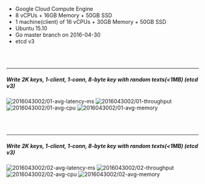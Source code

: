 

- Google Cloud Compute Engine
- 8 vCPUs + 16GB Memory + 50GB SSD
- 1 machine(client) of 16 vCPUs + 30GB Memory + 50GB SSD
- Ubuntu 15.10
- Go master branch on 2016-04-30
- etcd v3



<br><br><hr>
##### Write 2K keys, 1-client, 1-conn, 8-byte key with random texts(<1MB) (etcd v3)

<img src="https://storage.googleapis.com/dbtester-results/2016043002/01-avg-latency-ms.svg" alt="2016043002/01-avg-latency-ms">

<img src="https://storage.googleapis.com/dbtester-results/2016043002/01-throughput.svg" alt="2016043002/01-throughput">

<img src="https://storage.googleapis.com/dbtester-results/2016043002/01-avg-cpu.svg" alt="2016043002/01-avg-cpu">

<img src="https://storage.googleapis.com/dbtester-results/2016043002/01-avg-memory.svg" alt="2016043002/01-avg-memory">



<br><br><hr>
##### Write 2K keys, 1-client, 1-conn, 8-byte key with random texts(<1MB) (etcd v3)

<img src="https://storage.googleapis.com/dbtester-results/2016043002/02-avg-latency-ms.svg" alt="2016043002/02-avg-latency-ms">

<img src="https://storage.googleapis.com/dbtester-results/2016043002/02-throughput.svg" alt="2016043002/02-throughput">

<img src="https://storage.googleapis.com/dbtester-results/2016043002/02-avg-cpu.svg" alt="2016043002/02-avg-cpu">

<img src="https://storage.googleapis.com/dbtester-results/2016043002/02-avg-memory.svg" alt="2016043002/02-avg-memory">



